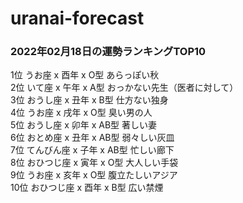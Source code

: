 # uranai-forecast

### 2022年02月18日の運勢ランキングTOP10
1位	うお座 x 酉年 x O型	あらっぽい秋<br>2位	いて座 x 午年 x A型	おっかない先生（医者に対して）<br>3位	おうし座 x 丑年 x B型	仕方ない独身<br>4位	うお座 x 戌年 x O型	臭い男の人<br>5位	おうし座 x 卯年 x AB型	著しい妻<br>6位	おとめ座 x 丑年 x AB型	弱々しい灰皿<br>7位	てんびん座 x 子年 x AB型	忙しい廊下<br>8位	おひつじ座 x 寅年 x O型	大人しい手袋<br>9位	うお座 x 亥年 x O型	腹立たしいアジア<br>10位	おひつじ座 x 酉年 x B型	広い禁煙<br>
